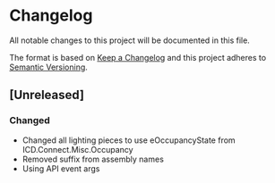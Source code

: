 # Changelog
All notable changes to this project will be documented in this file.

The format is based on [Keep a Changelog](http://keepachangelog.com/en/1.0.0/)
and this project adheres to [Semantic Versioning](http://semver.org/spec/v2.0.0.html).

## [Unreleased]
### Changed
 - Changed all lighting pieces to use eOccupancyState from ICD.Connect.Misc.Occupancy
 - Removed suffix from assembly names
 - Using API event args
